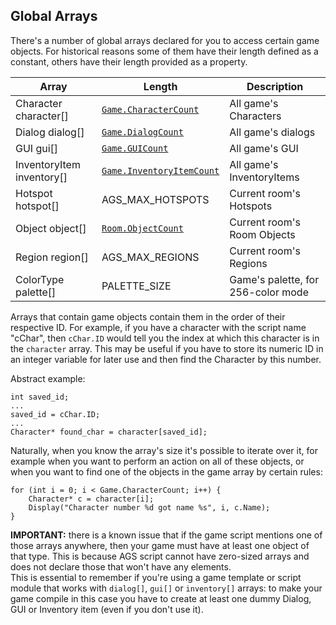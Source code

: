 ## Global Arrays

There's a number of global arrays declared for you to access certain game objects. For historical reasons some of them have their length defined as a constant, others have their length provided as a property.

Array | Length | Description
--- | --- | ---
Character character[] | [`Game.CharacterCount`](Game#gamecharactercount) | All game's Characters
Dialog dialog[] | [`Game.DialogCount`](Game#gamedialogcount) | All game's dialogs
GUI gui[] | [`Game.GUICount`](Game#gameguicount) | All game's GUI
InventoryItem inventory[] | [`Game.InventoryItemCount`](Game#gameinventoryitemcount) | All game's InventoryItems
Hotspot hotspot[] | AGS_MAX_HOTSPOTS | Current room's Hotspots
Object object[] | [`Room.ObjectCount`](Room#roomobjectcount) | Current room's Room Objects
Region region[] | AGS_MAX_REGIONS | Current room's Regions
ColorType palette[] | PALETTE_SIZE | Game's palette, for 256-color mode

Arrays that contain game objects contain them in the order of their respective ID. For example, if you have a character with the script name "cChar", then `cChar.ID` would tell you the index at which this character is in the `character` array. This may be useful if you have to store its numeric ID in an integer variable for later use and then find the Character by this number.

Abstract example:

```
int saved_id;
...
saved_id = cChar.ID;
...
Character* found_char = character[saved_id];
```

Naturally, when you know the array's size it's possible to iterate over it, for example when you want to perform an action on all of these objects, or when you want to find one of the objects in the game array by certain rules:

```
for (int i = 0; i < Game.CharacterCount; i++) {
    Character* c = character[i];
    Display("Character number %d got name %s", i, c.Name);
}
```

**IMPORTANT:** there is a known issue that if the game script mentions one of those arrays anywhere, then your game must have at least one object of that type. This is because AGS script cannot have zero-sized arrays and does not declare those that won't have any elements.<br>
This is essential to remember if you're using a game template or script module that works with `dialog[]`, `gui[]` or `inventory[]` arrays: to make your game compile in this case you have to create at least one dummy Dialog, GUI or Inventory item (even if you don't use it).
